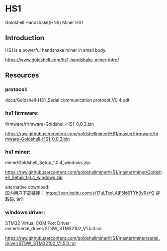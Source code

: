 # HS1  
Goldshell Handshake(HNS) Miner HS1

## Introduction
HS1 is a powerful handshake miner in small body.

https://www.goldshell.com/hs1-handshake-miner-intro/

## Resources

### protocol: 

docs/Goldshell-HS1_Serial communication protocol_V0.4.pdf

### hs1 firmware: 
firmware/firmware-Goldshell-HS1-0.0.3.bin  

https://raw.githubusercontent.com/goldshellminer/HS1/master/firmware/firmware-Goldshell-HS1-0.0.3.bin  

### hs1 miner: 

miner/Goldshell_Setup_1.0.4_windows.zip
 
 https://raw.githubusercontent.com/goldshellminer/HS1/master/miner/Goldshell_Setup_1.0.4_windows.zip


alternative download:  
国内用户下载链接： 
https://pan.baidu.com/s/17uLTsxLAjF5N6TYh3yRsYQ 提取码: 9r1i

### windows driver:
STM32 Virtual COM Port Driver 
miner/serial_driver/STSW_STM32102_V1.5.0.rar  

https://raw.githubusercontent.com/goldshellminer/HS1/master/miner/serial_driver/STSW_STM32102_V1.5.0.rar 




